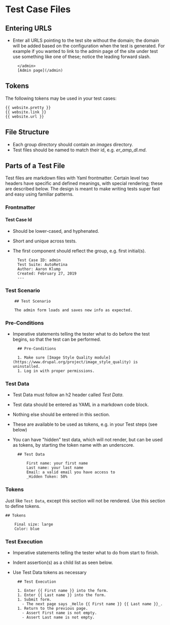 # Test Case Files

## Entering URLS

* Enter all URLS pointing to the test site without the domain; the domain will be added based on the configuration when the test is generated.  For example if you wanted to link to the admin page of the site under test use something like one of these; notice the leading forward slash.

        </admin>
        [Admin page](/admin)

## Tokens

The following tokens may be used in your test cases:

    {{ website.pretty }}
    {{ website.link }}
    {{ website.url }}

## File Structure

* Each group directory should contain an _images_ directory.
* Test files should be named to match their id, e.g. _er_amp_dl.md_.

## Parts of a Test File

Test files are markdown files with Yaml frontmatter.  Certain level two headers have specific and defined meanings, with special rendering; these are described below.  The design is meant to make writing tests super fast and easy using familiar patterns.

### Frontmatter

#### Test Case Id

* Should be lower-cased, and hyphenated.
* Short and unique across tests.
* The first component should reflect the group, e.g. first initial(s).

        Test Case ID: admin
        Test Suite: AutoRetina
        Author: Aaron Klump
        Created: February 27, 2019
        ---
      
### Test Scenario
        
        ## Test Scenario
        
        The admin form loads and saves new info as expected.      
        
### Pre-Conditions

* Imperative statements telling the tester what to do before the test begins, so that the test can be performed.
        
        ## Pre-Conditions
        
        1. Make sure [Image Style Quality module](https://www.drupal.org/project/image_style_quality) is uninstalled.
        1. Log in with proper permissions.

### Test Data

* Test Data must follow an h2 header called _Test Data_.
* Test data should be entered as YAML in a markdown code block.
* Nothing else should be entered in this section.
* These are available to be used as tokens, e.g. in your Test steps (see below)
* You can have "hidden" test data, which will not render, but can be used as tokens, by starting the token name with an underscore.

        ## Test Data
        
            First name: your first name
            Last name: your last name
            Email: a valid email you have access to
            _Hidden Token: 50%

### Tokens

Just like `Test Data`, except this section will not be rendered.  Use this section to define tokens.

    ## Tokens
    
        Final size: large
        Color: blue
        
### Test Execution

* Imperative statements telling the tester what to do from start to finish.
* Indent assertion(s) as a child list as seen below.
* Use Test Data tokens as necessary

        ## Test Execution
     
        1. Enter {{ First name }} into the form.
        1. Enter {{ Last name }} into the form.
        1. Submit form.
          - The next page says _Hello {{ First name }} {{ Last name }}_.
        1. Return to the previous page.
          - Assert First name is not empty.
          - Assert Last name is not empty.
